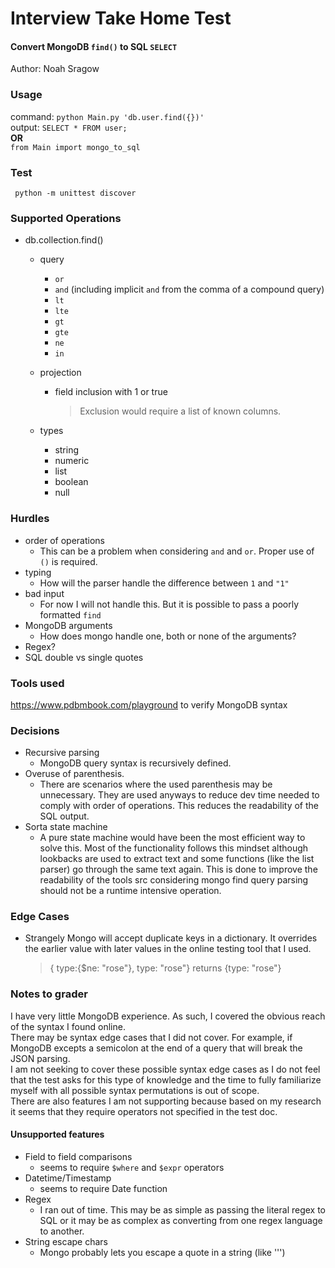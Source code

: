 # Interview Take Home Test
#### Convert MongoDB `find()` to SQL `SELECT`
Author: Noah Sragow
### Usage
command: `python Main.py 'db.user.find({})'`  
output: `SELECT * FROM user;`  
__OR__  
`from Main import mongo_to_sql`

### Test
` python -m unittest discover`
### Supported Operations
* db.collection.find()
  * query
    * `or`
    * `and` (including implicit `and` from the comma of a compound query)
    * `lt`
    * `lte`
    * `gt`
    * `gte`
    * `ne`
    * `in`

  * projection
    * field inclusion with 1 or true
      > Exclusion would require a list of known columns.
  * types
    * string
    * numeric
    * list
    * boolean
    * null
    
### Hurdles
* order of operations
  * This can be a problem when considering `and` and `or`. Proper use of `()` is required.
* typing
  * How will the parser handle the difference between `1` and `"1"`
* bad input
  * For now I will not handle this. But it is possible to pass a poorly formatted `find`
* MongoDB arguments
  * How does mongo handle one, both or none of the arguments?
* Regex?
* SQL double vs single quotes


### Tools used
https://www.pdbmbook.com/playground to verify MongoDB syntax


### Decisions
* Recursive parsing
  * MongoDB query syntax is recursively defined. 
* Overuse of parenthesis.
  * There are scenarios where the used parenthesis may be unnecessary. They are used anyways to reduce dev time needed to comply with order of operations. This reduces the readability of the SQL output.
* Sorta state machine
  * A pure state machine would have been the most efficient way to solve this. Most of the functionality follows this mindset although lookbacks are used to extract text and some functions (like the list parser) go through the same text again. This is done to improve the readability of the tools src considering mongo find query parsing should not be a runtime intensive operation. 
  
### Edge Cases
* Strangely Mongo will accept duplicate keys in a dictionary. It overrides the earlier value with later values in the online testing tool that I used.
  > { type:{$ne: "rose"}, type: "rose"} returns {type: "rose"}

### Notes to grader
I have very little MongoDB experience. As such, I covered the obvious reach of the syntax I found online.  
There may be syntax edge cases that I did not cover. For example, if MongoDB excepts a semicolon at the end of a query that will break the JSON parsing.  
I am not seeking to cover these possible syntax edge cases as I do not feel that the test asks for this type of knowledge and the time to fully familiarize myself with all possible syntax permutations is out of scope.  
There are also features I am not supporting because based on my research it seems that they require operators not specified in the test doc. 
#### Unsupported features
* Field to field comparisons
  * seems to require `$where` and `$expr` operators
* Datetime/Timestamp
  * seems to require Date function
* Regex
  * I ran out of time. This may be as simple as passing the literal regex to SQL or it may be as complex as converting from one regex language to another.
* String escape chars
  * Mongo probably lets you escape a quote in a string (like '\'') 
